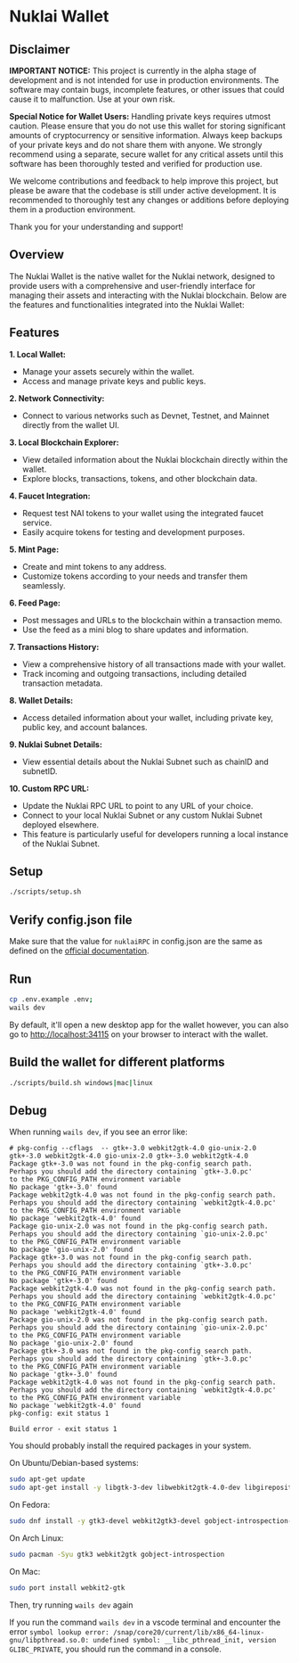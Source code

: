 # Nuklai Wallet

## Disclaimer

**IMPORTANT NOTICE:** This project is currently in the alpha stage of development and is not intended for use in production environments. The software may contain bugs, incomplete features, or other issues that could cause it to malfunction. Use at your own risk.

**Special Notice for Wallet Users:** Handling private keys requires utmost caution. Please ensure that you do not use this wallet for storing significant amounts of cryptocurrency or sensitive information. Always keep backups of your private keys and do not share them with anyone. We strongly recommend using a separate, secure wallet for any critical assets until this software has been thoroughly tested and verified for production use.

We welcome contributions and feedback to help improve this project, but please be aware that the codebase is still under active development. It is recommended to thoroughly test any changes or additions before deploying them in a production environment.

Thank you for your understanding and support!

## Overview

The Nuklai Wallet is the native wallet for the Nuklai network, designed to provide users with a comprehensive and user-friendly interface for managing their assets and interacting with the Nuklai blockchain. Below are the features and functionalities integrated into the Nuklai Wallet:

## Features

**1. Local Wallet:**

- Manage your assets securely within the wallet.
- Access and manage private keys and public keys.

**2. Network Connectivity:**

- Connect to various networks such as Devnet, Testnet, and Mainnet directly from the wallet UI.

**3. Local Blockchain Explorer:**

- View detailed information about the Nuklai blockchain directly within the wallet.
- Explore blocks, transactions, tokens, and other blockchain data.

**4. Faucet Integration:**

- Request test NAI tokens to your wallet using the integrated faucet service.
- Easily acquire tokens for testing and development purposes.

**5. Mint Page:**

- Create and mint tokens to any address.
- Customize tokens according to your needs and transfer them seamlessly.

**6. Feed Page:**

- Post messages and URLs to the blockchain within a transaction memo.
- Use the feed as a mini blog to share updates and information.

**7. Transactions History:**

- View a comprehensive history of all transactions made with your wallet.
- Track incoming and outgoing transactions, including detailed transaction metadata.

**8. Wallet Details:**

- Access detailed information about your wallet, including private key, public key, and account balances.

**9. Nuklai Subnet Details:**

- View essential details about the Nuklai Subnet such as chainID and subnetID.

**10. Custom RPC URL:**

- Update the Nuklai RPC URL to point to any URL of your choice.
- Connect to your local Nuklai Subnet or any custom Nuklai Subnet deployed elsewhere.
- This feature is particularly useful for developers running a local instance of the Nuklai Subnet.

## Setup

```bash
./scripts/setup.sh
```

## Verify config.json file

Make sure that the value for `nuklaiRPC` in config.json are the same as defined on the [official documentation](https://docs.nukl.ai/nuklai-network/nuklai-testnet/interact-with-testnet).

## Run

```bash
cp .env.example .env;
wails dev
```

By default, it'll open a new desktop app for the wallet however, you can also go to [http://localhost:34115](http://localhost:34115) on your browser to interact with the wallet.

## Build the wallet for different platforms

```bash
./scripts/build.sh windows|mac|linux
```

## Debug

When running `wails dev`, if you see an error like:

```
# pkg-config --cflags  -- gtk+-3.0 webkit2gtk-4.0 gio-unix-2.0 gtk+-3.0 webkit2gtk-4.0 gio-unix-2.0 gtk+-3.0 webkit2gtk-4.0
Package gtk+-3.0 was not found in the pkg-config search path.
Perhaps you should add the directory containing `gtk+-3.0.pc'
to the PKG_CONFIG_PATH environment variable
No package 'gtk+-3.0' found
Package webkit2gtk-4.0 was not found in the pkg-config search path.
Perhaps you should add the directory containing `webkit2gtk-4.0.pc'
to the PKG_CONFIG_PATH environment variable
No package 'webkit2gtk-4.0' found
Package gio-unix-2.0 was not found in the pkg-config search path.
Perhaps you should add the directory containing `gio-unix-2.0.pc'
to the PKG_CONFIG_PATH environment variable
No package 'gio-unix-2.0' found
Package gtk+-3.0 was not found in the pkg-config search path.
Perhaps you should add the directory containing `gtk+-3.0.pc'
to the PKG_CONFIG_PATH environment variable
No package 'gtk+-3.0' found
Package webkit2gtk-4.0 was not found in the pkg-config search path.
Perhaps you should add the directory containing `webkit2gtk-4.0.pc'
to the PKG_CONFIG_PATH environment variable
No package 'webkit2gtk-4.0' found
Package gio-unix-2.0 was not found in the pkg-config search path.
Perhaps you should add the directory containing `gio-unix-2.0.pc'
to the PKG_CONFIG_PATH environment variable
No package 'gio-unix-2.0' found
Package gtk+-3.0 was not found in the pkg-config search path.
Perhaps you should add the directory containing `gtk+-3.0.pc'
to the PKG_CONFIG_PATH environment variable
No package 'gtk+-3.0' found
Package webkit2gtk-4.0 was not found in the pkg-config search path.
Perhaps you should add the directory containing `webkit2gtk-4.0.pc'
to the PKG_CONFIG_PATH environment variable
No package 'webkit2gtk-4.0' found
pkg-config: exit status 1

Build error - exit status 1
```

You should probably install the required packages in your system.

On Ubuntu/Debian-based systems:

```bash
sudo apt-get update
sudo apt-get install -y libgtk-3-dev libwebkit2gtk-4.0-dev libgirepository1.0-dev
```

On Fedora:

```bash
sudo dnf install -y gtk3-devel webkit2gtk3-devel gobject-introspection-devel
```

On Arch Linux:

```bash
sudo pacman -Syu gtk3 webkit2gtk gobject-introspection
```

On Mac:

```bash
sudo port install webkit2-gtk
```

Then, try running `wails dev` again

If you run the command `wails dev` in a vscode terminal and encounter the error `symbol lookup error: /snap/core20/current/lib/x86_64-linux-gnu/libpthread.so.0: undefined symbol: __libc_pthread_init, version GLIBC_PRIVATE`, you should run the command in a console.
